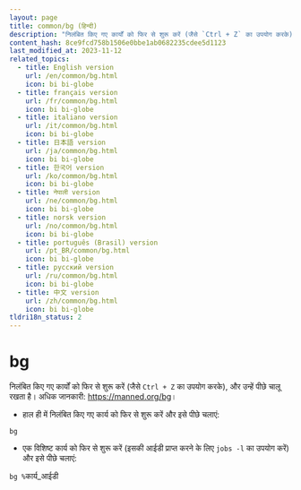 ```yaml
---
layout: page
title: common/bg (हिन्दी)
description: "निलंबित किए गए कार्यों को फिर से शुरू करें (जैसे `Ctrl + Z` का उपयोग करके), और उन्हें पीछे चालू रखता है।"
content_hash: 8ce9fcd758b1506e0bbe1ab0682235cdee5d1123
last_modified_at: 2023-11-12
related_topics:
  - title: English version
    url: /en/common/bg.html
    icon: bi bi-globe
  - title: français version
    url: /fr/common/bg.html
    icon: bi bi-globe
  - title: italiano version
    url: /it/common/bg.html
    icon: bi bi-globe
  - title: 日本語 version
    url: /ja/common/bg.html
    icon: bi bi-globe
  - title: 한국어 version
    url: /ko/common/bg.html
    icon: bi bi-globe
  - title: नेपाली version
    url: /ne/common/bg.html
    icon: bi bi-globe
  - title: norsk version
    url: /no/common/bg.html
    icon: bi bi-globe
  - title: português (Brasil) version
    url: /pt_BR/common/bg.html
    icon: bi bi-globe
  - title: русский version
    url: /ru/common/bg.html
    icon: bi bi-globe
  - title: 中文 version
    url: /zh/common/bg.html
    icon: bi bi-globe
tldri18n_status: 2
---
```

# bg

निलंबित किए गए कार्यों को फिर से शुरू करें (जैसे `Ctrl + Z` का उपयोग करके), और उन्हें पीछे चालू रखता है।
अधिक जानकारी: <https://manned.org/bg>।

- हाल ही में निलंबित किए गए कार्य को फिर से शुरू करें और इसे पीछे चलाएं:

`bg`

- एक विशिष्ट कार्य को फिर से शुरू करें (इसकी आईडी प्राप्त करने के लिए `jobs -l` का उपयोग करें) और इसे पीछे चलाएं:

`bg %`<span class="tldr-var badge badge-pill bg-dark-lm bg-white-dm text-white-lm text-dark-dm font-weight-bold">कार्य_आईडी</span>
